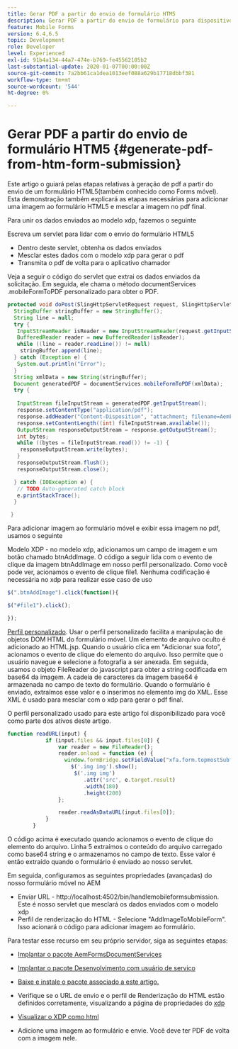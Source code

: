 ```yaml
---
title: Gerar PDF a partir do envio de formulário HTM5
description: Gerar PDF a partir do envio de formulário para dispositivos móveis
feature: Mobile Forms
version: 6.4,6.5
topic: Development
role: Developer
level: Experienced
exl-id: 91b4a134-44a7-474e-b769-fe45562105b2
last-substantial-update: 2020-01-07T00:00:00Z
source-git-commit: 7a2bb61ca1dea1013eef088a629b17718dbbf381
workflow-type: tm+mt
source-wordcount: '544'
ht-degree: 0%

---
```


# Gerar PDF a partir do envio de formulário HTM5 {#generate-pdf-from-htm-form-submission}

Este artigo o guiará pelas etapas relativas à geração de pdf a partir do envio de um formulário HTML5(também conhecido como Forms móvel). Esta demonstração também explicará as etapas necessárias para adicionar uma imagem ao formulário HTML5 e mesclar a imagem no pdf final.


Para unir os dados enviados ao modelo xdp, fazemos o seguinte

Escreva um servlet para lidar com o envio do formulário HTML5

* Dentro deste servlet, obtenha os dados enviados
* Mesclar estes dados com o modelo xdp para gerar o pdf
* Transmita o pdf de volta para o aplicativo chamador

Veja a seguir o código do servlet que extrai os dados enviados da solicitação. Em seguida, ele chama o método documentServices .mobileFormToPDF personalizado para obter o PDF.

```java
protected void doPost(SlingHttpServletRequest request, SlingHttpServletResponse response) {
  StringBuffer stringBuffer = new StringBuffer();
  String line = null;
  try {
   InputStreamReader isReader = new InputStreamReader(request.getInputStream(), "UTF-8");
   BufferedReader reader = new BufferedReader(isReader);
   while ((line = reader.readLine()) != null)
    stringBuffer.append(line);
  } catch (Exception e) {
   System.out.println("Error");
  }
  String xmlData = new String(stringBuffer);
  Document generatedPDF = documentServices.mobileFormToPDF(xmlData);
  try {
   
   InputStream fileInputStream = generatedPDF.getInputStream();
   response.setContentType("application/pdf");
   response.addHeader("Content-Disposition", "attachment; filename=AemFormsRocks.pdf");
   response.setContentLength((int) fileInputStream.available());
   OutputStream responseOutputStream = response.getOutputStream();
   int bytes;
   while ((bytes = fileInputStream.read()) != -1) {
    responseOutputStream.write(bytes);
   }
   responseOutputStream.flush();
   responseOutputStream.close();

  } catch (IOException e) {
   // TODO Auto-generated catch block
   e.printStackTrace();
  }

 }
```

Para adicionar imagem ao formulário móvel e exibir essa imagem no pdf, usamos o seguinte

Modelo XDP - no modelo xdp, adicionamos um campo de imagem e um botão chamado btnAddImage. O código a seguir lida com o evento de clique da imagem btnAddImage em nosso perfil personalizado. Como você pode ver, acionamos o evento de clique file1. Nenhuma codificação é necessária no xdp para realizar esse caso de uso

```javascript
$(".btnAddImage").click(function(){

$("#file1").click();

});
```

[Perfil personalizado](https://helpx.adobe.com/livecycle/help/mobile-forms/creating-profile.html#CreatingCustomProfiles). Usar o perfil personalizado facilita a manipulação de objetos DOM HTML do formulário móvel. Um elemento de arquivo oculto é adicionado ao HTML.jsp. Quando o usuário clica em &quot;Adicionar sua foto&quot;, acionamos o evento de clique do elemento do arquivo. Isso permite que o usuário navegue e selecione a fotografia a ser anexada. Em seguida, usamos o objeto FileReader do javascript para obter a string codificada em base64 da imagem. A cadeia de caracteres da imagem base64 é armazenada no campo de texto do formulário. Quando o formulário é enviado, extraímos esse valor e o inserimos no elemento img do XML. Esse XML é usado para mesclar com o xdp para gerar o pdf final.

O perfil personalizado usado para este artigo foi disponibilizado para você como parte dos ativos deste artigo.

```javascript
function readURL(input) {
            if (input.files && input.files[0]) {
                var reader = new FileReader();
                reader.onload = function (e) {
                  window.formBridge.setFieldValue("xfa.form.topmostSubform.Page1.base64image",reader.result);
                    $('.img img').show();
                     $('.img img')
                        .attr('src', e.target.result)
                        .width(180)
                        .height(200)
                };

                reader.readAsDataURL(input.files[0]);
            }
        }
```

O código acima é executado quando acionamos o evento de clique do elemento do arquivo. Linha 5 extraímos o conteúdo do arquivo carregado como base64 string e o armazenamos no campo de texto. Esse valor é então extraído quando o formulário é enviado ao nosso servlet.

Em seguida, configuramos as seguintes propriedades (avançadas) do nosso formulário móvel no AEM

* Enviar URL - http://localhost:4502/bin/handlemobileformsubmission. Este é nosso servlet que mesclará os dados enviados com o modelo xdp
* Perfil de renderização do HTML - Selecione &quot;AddImageToMobileForm&quot;. Isso acionará o código para adicionar imagem ao formulário.

Para testar esse recurso em seu próprio servidor, siga as seguintes etapas:

* [Implantar o pacote AemFormsDocumentServices](/help/forms/assets/common-osgi-bundles/AEMFormsDocumentServices.core-1.0-SNAPSHOT.jar)

* [Implantar o pacote Desenvolvimento com usuário de serviço](/help/forms/assets/common-osgi-bundles/DevelopingWithServiceUser.jar)

* [Baixe e instale o pacote associado a este artigo.](assets/pdf-from-mobile-form-submission.zip)

* Verifique se o URL de envio e o perfil de Renderização do HTML estão definidos corretamente, visualizando a página de propriedades do  [xdp](http://localhost:4502/libs/fd/fm/gui/content/forms/formmetadataeditor.html/content/dam/formsanddocuments/schengen.xdp)

* [Visualizar o XDP como html](http://localhost:4502/content/dam/formsanddocuments/schengen.xdp/jcr:content)

* Adicione uma imagem ao formulário e envie. Você deve ter PDF de volta com a imagem nele.
